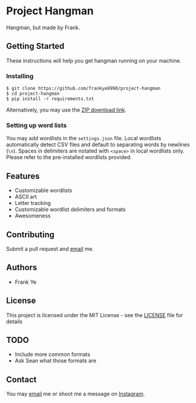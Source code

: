 # Project Hangman

Hangman, but made by Frank.

## Getting Started

These instructions will help you get hangman running on your machine.

### Installing

```
$ git clone https://github.com/frankye8998/project-hangman
$ cd project-hangman
$ pip install -r requirements.txt
```
Alternatively, you may use the [ZIP download link](https://github.com/frankye8998/project-hangman/archive/master.zip).

### Setting up word lists

You may add wordlists in the `settings.json` file. Local wordlists automatically detect CSV files and default to separating words by newlines (`\n`). Spaces in delimiters are notated with `<space>` in local wordlists only. Please refer to the pre-installed wordlists provided.

## Features

 * Customizable wordlists
 * ASCII art
 * Letter tracking
 * Customizable wordlist delimiters and formats
 * Awesomeness

## Contributing

Submit a pull request and [email](mailto:frankye8998@gmail.com?Subject=Project%20Hangman) me.

## Authors

* Frank Ye

## License

This project is licensed under the MIT License - see the [LICENSE](LICENSE) file for details

 ## TODO
 * Include more common formats
 * Ask Sean what those formats are

 ## Contact

 You may [email](mailto:frankye8998@gmail.com?Subject=Project%20Hangman) me or shoot me a message on [Instagram](https://www.instagram.com/frankye8998/).